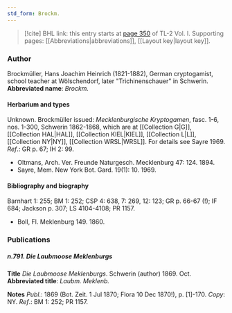 ```yaml
---
std_form: Brockm.
---
```


> [!cite] BHL link: this entry starts at [page 350](https://www.biodiversitylibrary.org/page/33120481) of TL-2 Vol. I.
> Supporting pages: [[Abbreviations|abbreviations]], [[Layout key|layout key]].

### Author

Brockmüller, Hans Joachim Heinrich (1821-1882), German cryptogamist, school teacher at Wölschendorf, later "Trichinenschauer" in Schwerin. 
**Abbreviated name**: *Brockm.*

#### Herbarium and types

Unknown. Brockmüller issued: *Mecklenburgische Kryptogamen*, fasc. 1-6, nos. 1-300, Schwerin 1862-1868, which are at [[Collection G|G]], [[Collection HAL|HAL]], [[Collection KIEL|KIEL]], [[Collection L|L]], [[Collection NY|NY]], [[Collection WRSL|WRSL]]. For details see Sayre 1969.
*Ref*.: GR p. 67; IH 2: 99.
- Oltmans, Arch. Ver. Freunde Naturgesch. Mecklenburg 47: 124. 1894.
- Sayre, Mem. New York Bot. Gard. 19(1): 10. 1969.

#### Bibliography and biography

Barnhart 1: 255; BM 1: 252; CSP 4: 638, 7: 269, 12: 123; GR p. 66-67 (!); IF 684; Jackson p. 307; LS 4104-4108; PR 1157.
- Boll, Fl. Meklenburg 149. 1860.

### Publications

##### n.791. Die Laubmoose Meklenburgs

**Title**
*Die Laubmoose Meklenburgs*. Schwerin (author) 1869. Oct.
**Abbreviated title**: *Laubm. Meklenb.*

**Notes**
*Publ*.: 1869 (Bot. Zeit. 1 Jul 1870; Flora 10 Dec 1870!), p. \[1\]-170. *Copy*: NY.
*Ref*.: BM 1: 252; PR 1157.

